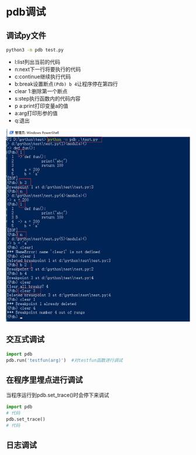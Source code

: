 # pdb调试

## 调试py文件

```bash
python3 -m pdb test.py
```

- l:list列出当前的代码
- n:next下一行将要执行的代码
- c:continue继续执行代码
- b:break设置断点`(Pdb) b 4`让程序停在第四行
- clear 1:删除第一个断点
- s:step执行函数内的代码内容
- p a:print打印变量a的值
- a:arg打印形参的值
- q:退出

![img](./imgs/pdb_01.png)

## 交互式调试

```python
import pdb
pdb.run('testfun(arg)')  #对testfun函数进行调试
```

## 在程序里埋点进行调试

当程序运行到pdb.set_trace()时会停下来调试

```python
import pdb
# 代码
pdb.set_trace()
# 代码
```

## 日志调试